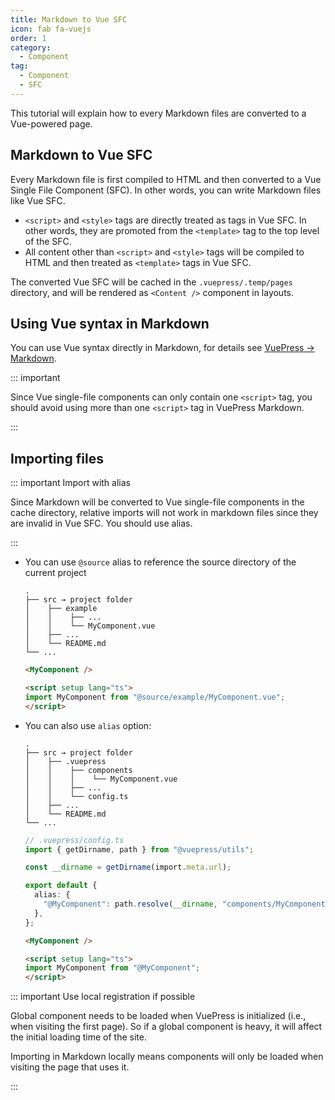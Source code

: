 ```yaml
---
title: Markdown to Vue SFC
icon: fab fa-vuejs
order: 1
category:
  - Component
tag:
  - Component
  - SFC
---
```


This tutorial will explain how to every Markdown files are converted to a Vue-powered page.

<!-- more -->

## Markdown to Vue SFC

Every Markdown file is first compiled to HTML and then converted to a Vue Single File Component (SFC). In other words, you can write Markdown files like Vue SFC.

- `<script>` and `<style>` tags are directly treated as tags in Vue SFC. In other words, they are promoted from the `<template>` tag to the top level of the SFC.
- All content other than `<script>` and `<style>` tags will be compiled to HTML and then treated as `<template>` tags in Vue SFC.

The converted Vue SFC will be cached in the `.vuepress/.temp/pages` directory, and will be rendered as `<Content />` component in layouts.

## Using Vue syntax in Markdown

You can use Vue syntax directly in Markdown, for details see [VuePress → Markdown](../../cookbook/vuepress/markdown.md#using-vue-in-markdown).

::: important

Since Vue single-file components can only contain one `<script>` tag, you should avoid using more than one `<script>` tag in VuePress Markdown.

:::

## Importing files

::: important Import with alias

Since Markdown will be converted to Vue single-file components in the cache directory, relative imports will not work in markdown files since they are invalid in Vue SFC. You should use alias.

:::

- You can use `@source` alias to reference the source directory of the current project

  ```structure:no-line-numbers
  .
  ├── src → project folder
  │    ├── example
  │    │    ├── ...
  │    │    └── MyComponent.vue
  │    ├── ...
  │    └── README.md
  └── ...
  ```

  ```md
  <MyComponent />

  <script setup lang="ts">
  import MyComponent from "@source/example/MyComponent.vue";
  </script>
  ```

- You can also use `alias` option:

  ```structure:no-line-numbers
  .
  ├── src → project folder
  │    ├── .vuepress
  │    │    ├── components
  │    │    │    └── MyComponent.vue
  │    │    ├── ...
  │    │    └── config.ts
  │    ├── ...
  │    └── README.md
  └── ...
  ```

  ```ts
  // .vuepress/config.ts
  import { getDirname, path } from "@vuepress/utils";

  const __dirname = getDirname(import.meta.url);

  export default {
    alias: {
      "@MyComponent": path.resolve(__dirname, "components/MyComponent.vue"),
    },
  };
  ```

  ```md
  <MyComponent />

  <script setup lang="ts">
  import MyComponent from "@MyComponent";
  </script>
  ```

::: important Use local registration if possible

Global component needs to be loaded when VuePress is initialized (i.e., when visiting the first page). So if a global component is heavy, it will affect the initial loading time of the site.

Importing in Markdown locally means components will only be loaded when visiting the page that uses it.

:::
